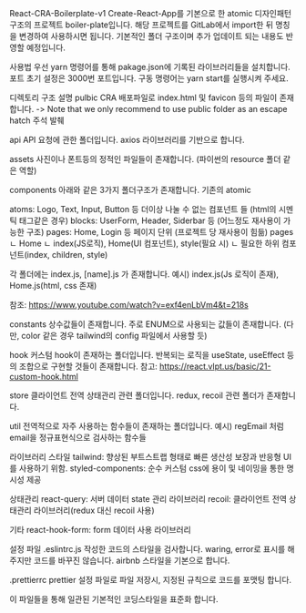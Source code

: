 React-CRA-Boilerplate-v1
Create-React-App를 기본으로 한 atomic 디자인패턴 구조의 프로젝트 boiler-plate입니다. 해당 프로젝트를 GitLab에서 import한 뒤 명칭을 변경하여 사용하시면 됩니다. 기본적인 폴더 구조이며 추가 업데이트 되는 내용도 반영할 예정입니다.

사용법
우선 yarn 명령어를 통해 pakage.json에 기록된 라이브러리들을 설치합니다. 포트 초기 설정은 3000번 포트입니다. 구동 명령어는 yarn start를 실행시켜 주세요.

디렉토리 구조 설명
pulbic
CRA 배포파일로 index.html 및 favicon 등의 파일이 존재합니다. -> Note that we only recommend to use public folder as an escape hatch 주석 발췌

api
API 요청에 관한 폴더입니다. axios 라이브러리를 기반으로 합니다.

assets
사진이나 폰트등의 정적인 파일들이 존재합니다. (파이썬의 resource 폴더 같은 역할)

components
아래와 같은 3가지 폴더구조가 존재합니다. 기존의 atomic

atoms: Logo, Text, Input, Button 등 더이상 나눌 수 없는 컴포넌트 들 (html의 시멘틱 태그같은 경우) blocks: UserForm, Header, Siderbar 등 (어느정도 재사용이 가능한 구조) pages: Home, Login 등 페이지 단위 (프로젝트 당 재사용이 힘듦) pages ㄴ Home ㄴ index(JS로직), Home(UI 컴포넌트), style(필요 시) ㄴ 필요한 하위 컴포넌트(index, children, style)

각 폴더에는 index.js, [name].js 가 존재합니다. 예시) index.js(Js 로직이 존재), Home.js(html, css 존재)

참조: https://www.youtube.com/watch?v=exf4enLbVm4&t=218s

constants
상수값들이 존재합니다. 주로 ENUM으로 사용되는 값들이 존재합니다. (다만, color 같은 경우 tailwind의 config 파일에서 사용할 듯)

hook
커스텀 hook이 존재하는 폴더입니다. 반복되는 로직을 useState, useEffect 등의 조합으로 구현할 것들이 존재합니다. 참고: https://react.vlpt.us/basic/21-custom-hook.html

store
클라이언트 전역 상태관리 관련 폴더입니다. redux, recoil 관련 폴더가 존재합니다.

util
전역적으로 자주 사용하는 함수들이 존재하는 폴더입니다. 예시) regEmail 처럼 email을 정규표현식으로 검사하는 함수들

라이브러리
스타일
tailwind: 향상된 부트스트랩 형태로 빠른 생산성 보장과 반응형 UI를 사용하기 위함. styled-components: 순수 커스텀 css에 용이 및 네이밍을 통한 명시성 제공

상태관리
react-query: 서버 데이터 state 관리 라이브러리 recoil: 클라이언트 전역 상태관리 라이브러리(redux 대신 recoil 사용)

기타
react-hook-form: form 데이터 사용 라이브러리

설정 파일
.eslintrc.js
작성한 코드의 스타일을 검사합니다. waring, error로 표시를 해주지만 코드를 바꾸진 않습니다. airbnb 스타일을 기본으로 합니다.

.prettierrc
prettier 설정 파일로 파일 저장시, 지정된 규칙으로 코드를 포맷팅 합니다.

이 파일들을 통해 일관된 기본적인 코딩스타일을 표준화 합니다.
